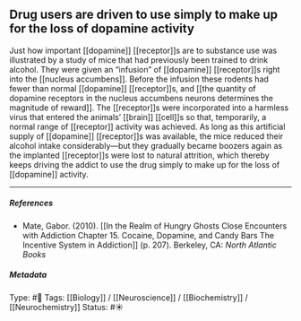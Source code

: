 ## Drug users are driven to use simply to make up for the loss of dopamine activity  # 

Just how important [[dopamine]] [[receptor]]s are to substance use was illustrated by a study of mice that had previously been trained to drink alcohol. They were given an “infusion” of [[dopamine]] [[receptor]]s right into the [[nucleus accumbens]]. Before the infusion these rodents had fewer than normal [[dopamine]] [[receptor]]s, and [[the quantity of dopamine receptors in the nucleus accumbens neurons determines the magnitude of reward]]. The [[receptor]]s were incorporated into a harmless virus that entered the animals’ [[brain]] [[cell]]s so that, temporarily, a normal range of [[receptor]] activity was achieved. As long as this artificial supply of [[dopamine]] [[receptor]]s was available, the mice reduced their alcohol intake considerably—but they gradually became boozers again as the implanted [[receptor]]s were lost to natural attrition, which thereby keeps driving the addict to use the drug simply to make up for the loss of [[dopamine]] activity.

___

##### References

- Mate, Gabor. (2010). [[In the Realm of Hungry Ghosts Close Encounters with Addiction Chapter 15. Cocaine, Dopamine, and Candy Bars The Incentive System in Addiction]] (p. 207). Berkeley, CA: _North Atlantic Books_

##### Metadata

Type: #🔴 
Tags: [[Biology]] / [[Neuroscience]] / [[Biochemistry]] / [[Neurochemistry]]
Status: #☀️ 